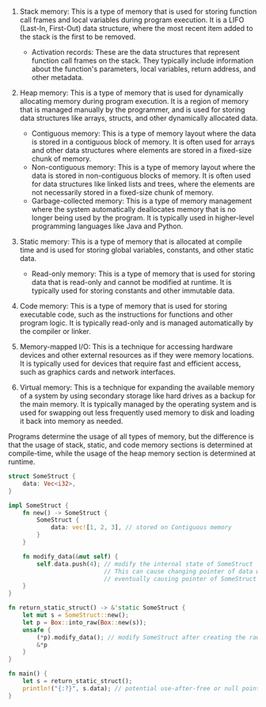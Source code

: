 1. Stack memory: This is a type of memory that is used for storing function call frames and local variables during program execution. It is a LIFO (Last-In, First-Out) data structure, where the most recent item added to the stack is the first to be removed.
    - Activation records: These are the data structures that represent function call frames on the stack. They typically include information about the function's parameters, local variables, return address, and other metadata.

2. Heap memory: This is a type of memory that is used for dynamically allocating memory during program execution. It is a region of memory that is managed manually by the programmer, and is used for storing data structures like arrays, structs, and other dynamically allocated data.
    - Contiguous memory: This is a type of memory layout where the data is stored in a contiguous block of memory. It is often used for arrays and other data structures where elements are stored in a fixed-size chunk of memory.
    - Non-contiguous memory: This is a type of memory layout where the data is stored in non-contiguous blocks of memory. It is often used for data structures like linked lists and trees, where the elements are not necessarily stored in a fixed-size chunk of memory.
    - Garbage-collected memory: This is a type of memory management where the system automatically deallocates memory that is no longer being used by the program. It is typically used in higher-level programming languages like Java and Python.

3. Static memory: This is a type of memory that is allocated at compile time and is used for storing global variables, constants, and other static data.
    - Read-only memory: This is a type of memory that is used for storing data that is read-only and cannot be modified at runtime. It is typically used for storing constants and other immutable data.

4. Code memory: This is a type of memory that is used for storing executable code, such as the instructions for functions and other program logic. It is typically read-only and is managed automatically by the compiler or linker.

5. Memory-mapped I/O: This is a technique for accessing hardware devices and other external resources as if they were memory locations. It is typically used for devices that require fast and efficient access, such as graphics cards and network interfaces.

6. Virtual memory: This is a technique for expanding the available memory of a system by using secondary storage like hard drives as a backup for the main memory. It is typically managed by the operating system and is used for swapping out less frequently used memory to disk and loading it back into memory as needed.



Programs determine the usage of all types of memory, but the difference is that the usage of stack, static, and code memory sections is determined at compile-time, while the usage of the heap memory section is determined at runtime.


```rust
struct SomeStruct {
    data: Vec<i32>,
}

impl SomeStruct {
    fn new() -> SomeStruct {
        SomeStruct {
            data: vec![1, 2, 3], // stored on Contiguous memory
        }
    }

    fn modify_data(&mut self) {
        self.data.push(4); // modify the internal state of SomeStruct
                           // This can cause changing pointer of data which will change pointer of SomeStruct
                           // eventually causing pointer of SomeStruct to be invalid if it is stored in static memory
    }
}

fn return_static_struct() -> &'static SomeStruct {
    let mut s = SomeStruct::new();
    let p = Box::into_raw(Box::new(s));
    unsafe {
        (*p).modify_data(); // modify SomeStruct after creating the raw pointer
        &*p
    }
}

fn main() {
    let s = return_static_struct();
    println!("{:?}", s.data); // potential use-after-free or null pointer dereference error
}
```
